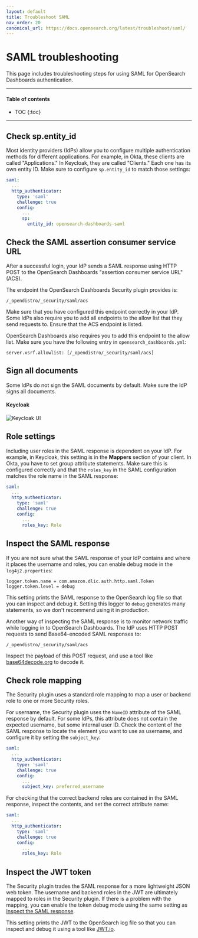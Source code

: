 ```yaml
---
layout: default
title: Troubleshoot SAML
nav_order: 20
canonical_url: https://docs.opensearch.org/latest/troubleshoot/saml/
---
```


# SAML troubleshooting

This page includes troubleshooting steps for using SAML for OpenSearch Dashboards authentication.


---

#### Table of contents
- TOC
{:toc}


---

## Check sp.entity_id

Most identity providers (IdPs) allow you to configure multiple authentication methods for different applications. For example, in Okta, these clients are called "Applications." In Keycloak, they are called "Clients." Each one has its own entity ID. Make sure to configure `sp.entity_id` to match those settings:

```yml
saml:
  ...
  http_authenticator:
    type: 'saml'
    challenge: true
    config:
      ...
      sp:
        entity_id: opensearch-dashboards-saml
```


## Check the SAML assertion consumer service URL

After a successful login, your IdP sends a SAML response using HTTP POST to the OpenSearch Dashboards "assertion consumer service URL" (ACS).

The endpoint the OpenSearch Dashboards Security plugin provides is:

```
/_opendistro/_security/saml/acs
```

Make sure that you have configured this endpoint correctly in your IdP. Some IdPs also require you to add all endpoints to the allow list that they send requests to. Ensure that the ACS endpoint is listed.

OpenSearch Dashboards also requires you to add this endpoint to the allow list. Make sure you have the following entry in `opensearch_dashboards.yml`:

```
server.xsrf.allowlist: [/_opendistro/_security/saml/acs]
```


## Sign all documents

Some IdPs do not sign the SAML documents by default. Make sure the IdP signs all documents.


#### Keycloak

![Keycloak UI]({{site.url}}{{site.baseurl}}/images/saml-keycloak-sign-documents.png)


## Role settings

Including user roles in the SAML response is dependent on your IdP. For example, in Keycloak, this setting is in the **Mappers** section of your client. In Okta, you have to set group attribute statements. Make sure this is configured correctly and that the `roles_key` in the SAML configuration matches the role name in the SAML response:

```yml
saml:
  ...
  http_authenticator:
    type: 'saml'
    challenge: true
    config:
      ...
      roles_key: Role
```


## Inspect the SAML response

If you are not sure what the SAML response of your IdP contains and where it places the username and roles, you can enable debug mode in the `log4j2.properties`:

```
logger.token.name = com.amazon.dlic.auth.http.saml.Token
logger.token.level = debug
```

This setting prints the SAML response to the OpenSearch log file so that you can inspect and debug it. Setting this logger to `debug` generates many statements, so we don't recommend using it in production.

Another way of inspecting the SAML response is to monitor network traffic while logging in to OpenSearch Dashboards. The IdP uses HTTP POST requests to send Base64-encoded SAML responses to:

```
/_opendistro/_security/saml/acs
```

Inspect the payload of this POST request, and use a tool like [base64decode.org](https://www.base64decode.org/) to decode it.


## Check role mapping

The Security plugin uses a standard role mapping to map a user or backend role to one or more Security roles.

For username, the Security plugin uses the `NameID` attribute of the SAML response by default. For some IdPs, this attribute does not contain the expected username, but some internal user ID. Check the content of the SAML response to locate the element you want to use as username, and configure it by setting the `subject_key`:

```yml
saml:
  ...
  http_authenticator:
    type: 'saml'
    challenge: true
    config:
      ...
      subject_key: preferred_username
```

For checking that the correct backend roles are contained in the SAML response, inspect the contents, and set the correct attribute name:

```yml
saml:
  ...
  http_authenticator:
    type: 'saml'
    challenge: true
    config:
      ...
      roles_key: Role
```


## Inspect the JWT token

The Security plugin trades the SAML response for a more lightweight JSON web token. The username and backend roles in the JWT are ultimately mapped to roles in the Security plugin. If there is a problem with the mapping, you can enable the token debug mode using the same setting as [Inspect the SAML response](#inspect-the-saml-response).

This setting prints the JWT to the OpenSearch log file so that you can inspect and debug it using a tool like [JWT.io](https://jwt.io/).
